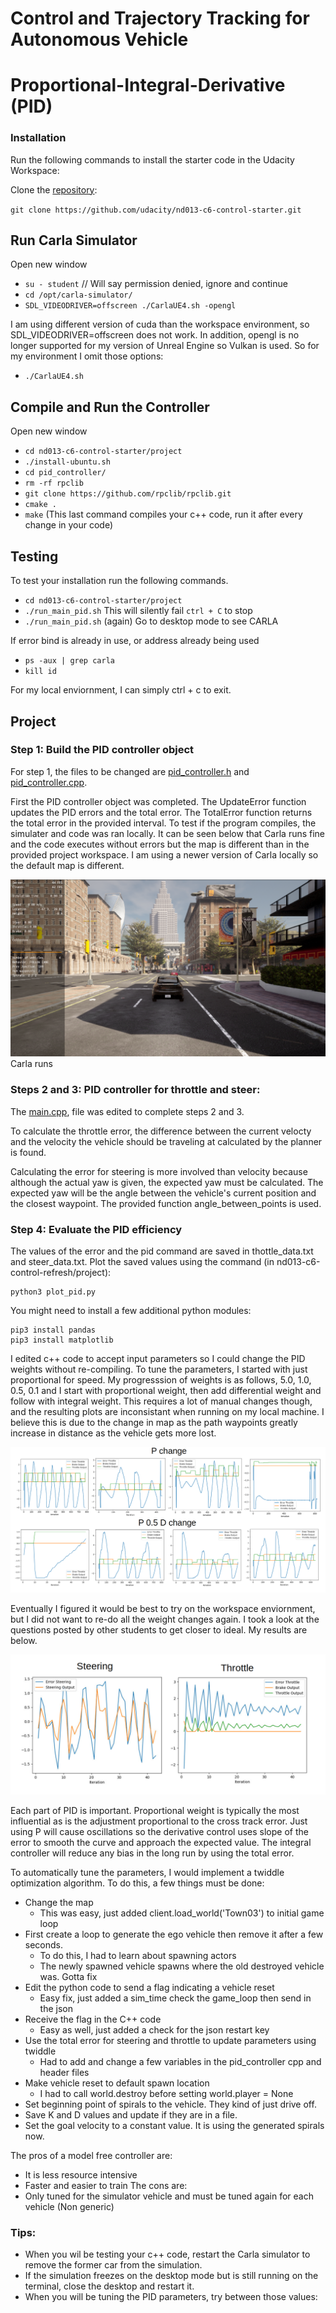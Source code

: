 # Control and Trajectory Tracking for Autonomous Vehicle

# Proportional-Integral-Derivative (PID)

### Installation

Run the following commands to install the starter code in the Udacity Workspace:

Clone the <a href="https://github.com/udacity/nd013-c6-control-starter/tree/master" target="_blank">repository</a>:

`git clone https://github.com/udacity/nd013-c6-control-starter.git`

## Run Carla Simulator

Open new window

* `su - student`
// Will say permission denied, ignore and continue
* `cd /opt/carla-simulator/`
* `SDL_VIDEODRIVER=offscreen ./CarlaUE4.sh -opengl`

I am using different version of cuda than the workspace environment, so SDL_VIDEODRIVER=offscreen does not work. In addition, opengl is no longer supported for my version of Unreal Engine so Vulkan is used. So for my environment I omit those options:

* `./CarlaUE4.sh`

## Compile and Run the Controller

Open new window

* `cd nd013-c6-control-starter/project`
* `./install-ubuntu.sh`
* `cd pid_controller/`
* `rm -rf rpclib`
* `git clone https://github.com/rpclib/rpclib.git`
* `cmake .`
* `make` (This last command compiles your c++ code, run it after every change in your code)

## Testing

To test your installation run the following commands.

* `cd nd013-c6-control-starter/project`
* `./run_main_pid.sh`
This will silently fail `ctrl + C` to stop
* `./run_main_pid.sh` (again)
Go to desktop mode to see CARLA

If error bind is already in use, or address already being used

* `ps -aux | grep carla`
* `kill id`

For my local enviornment, I can simply ctrl + c to exit.

## Project 



### Step 1: Build the PID controller object
For step 1, the files to be changed are [pid_controller.h](https://github.com/mgmike/nd013-c6-control-starter/tree/master/project/pid_controller/pid_controller.h) and [pid_controller.cpp](https://github.com/mgmike/nd013-c6-control-starter/tree/master/project/pid_controller/pid_controller.cpp).

First the PID controller object was completed. The UpdateError function updates the PID errors and the total error. The TotalError function returns the total error in the provided interval. To test if the program compiles, the simulater and code was ran locally. It can be seen below that Carla runs fine and the code executes without errors but the map is different than in the provided project workspace. I am using a newer version of Carla locally so the default map is different. 

![Carla runs](project/media/step1.png)
Carla runs

### Steps 2 and 3: PID controller for throttle and steer:
The [main.cpp](https://github.com/mgmike/nd013-c6-control-starter/tree/master/project/pid_controller/main.cpp), file was edited to complete steps 2 and 3.

To calculate the throttle error, the difference between the current velocty and the velocity the vehicle should be traveling at calculated by the planner is found.

Calculating the error for steering is more involved than velocity because although the actual yaw is given, the expected yaw must be calculated. The expected yaw will be the angle between the vehicle's current position and the closest waypoint. The provided function angle_between_points is used.

### Step 4: Evaluate the PID efficiency
The values of the error and the pid command are saved in thottle_data.txt and steer_data.txt.
Plot the saved values using the command (in nd013-c6-control-refresh/project):

```
python3 plot_pid.py
```

You might need to install a few additional python modules: 

```
pip3 install pandas
pip3 install matplotlib
```

I edited c++ code to accept input parameters so I could change the PID weights without re-compiling. 
To tune the parameters, I started with just proportional for speed. My progresssion of weights is as follows, 5.0, 1.0, 0.5, 0.1 and I start with proportional weight, then add differential weight and follow with integral weight. This requires a lot of manual changes though, and the resulting plots are inconsistant when running on my local machine. I believe this is due to the change in map as the path waypoints greatly increase in distance as the vehicle gets more lost. 

![Manual PD adjustment on local machine](project/media/parameter_tuning.png)

Eventually I figured it would be best to try on the workspace enviornment, but I did not want to re-do all the weight changes again. I took a look at the questions posted by other students to get closer to ideal. My results are below. 

![Workspace PID adjustment on workspace enviornment](project/media/workspace_results.png)

Each part of PID is important. Proportional weight is typically the most influential as is the adjustment proportional to the cross track error. Just using P will cause oscillations so the derivative control uses slope of the error to smooth the curve and approach the expected value. The integral controller will reduce any bias in the long run by using the total error.

To automatically tune the parameters, I would implement a twiddle optimization algorithm. To do this, a few things must be done:
- Change the map
    - This was easy, just added client.load_world('Town03') to initial game loop
- First create a loop to generate the ego vehicle then remove it after a few seconds. 
    - To do this, I had to learn about spawning actors
    - The newly spawned vehicle spawns where the old destroyed vehicle was. Gotta fix
- Edit the python code to send a flag indicating a vehicle reset
    - Easy fix, just added a sim_time check the game_loop then send in the json
- Receive the flag in the C++ code
    - Easy as well, just added a check for the json restart key
- Use the total error for steering and throttle to update parameters using twiddle
    - Had to add and change a few variables in the pid_controller cpp and header files
- Make vehicle reset to default spawn location
    - I had to call world.destroy before setting world.player = None
- Set beginning point of spirals to the vehicle. They kind of just drive off.
- Save K and D values and update if they are in a file.
- Set the goal velocity to a constant value. It is using the generated spirals now.

The pros of a model free controller are:
- It is less resource intensive
- Faster and easier to train
The cons are:
- Only tuned for the simulator vehicle and must be tuned again for each vehicle (Non generic)


### Tips:

- When you wil be testing your c++ code, restart the Carla simulator to remove the former car from the simulation.
- If the simulation freezes on the desktop mode but is still running on the terminal, close the desktop and restart it.
- When you will be tuning the PID parameters, try between those values:

